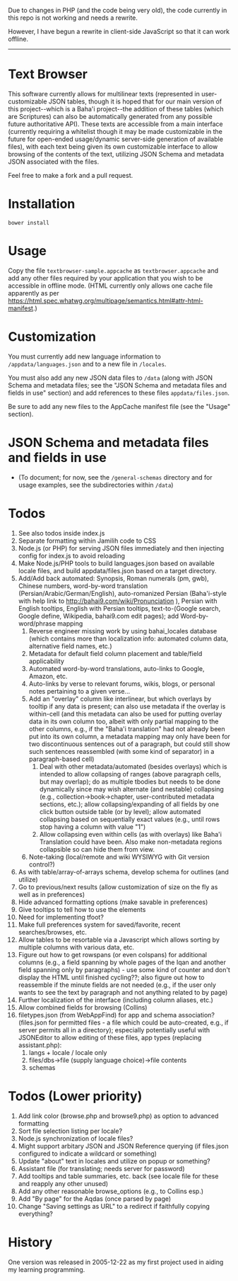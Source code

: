 Due to changes in PHP (and the code being very old), the
code currently in this repo is not working and needs a rewrite.

However, I have begun a rewrite in client-side JavaScript so that
it can work offline.

----

# Text Browser

This software currently allows for multilinear texts (represented in user-customizable JSON tables, though it is hoped that for our main version of this project--which is a Baha'i project--the addition of these tables (which are Scriptures) can also be automatically generated from any possible future authoritative API). These texts are accessible from a main interface (currently requiring a whitelist though it may be made customizable in the future for open-ended usage/dynamic server-side generation of available files), with each text being given its own customizable interface to allow browsing of the contents of the text, utilizing JSON Schema and metadata JSON associated with the files.

Feel free to make a fork and a pull request.

# Installation

`bower install`

# Usage

Copy the file `textbrowser-sample.appcache` as `textbrowser.appcache` and add any other files required by your application that you wish to be accessible in offline mode. (HTML currently only allows one cache file apparently as per <https://html.spec.whatwg.org/multipage/semantics.html#attr-html-manifest>.)

# Customization

You must currently add new language information to `/appdata/languages.json` and to a new file in `/locales`.

You must also add any new JSON data files to `/data` (along with JSON Schema and metadata files; see the "JSON Schema and metadata files and fields in use" section) and add references to these files `appdata/files.json`.

Be sure to add any new files to the AppCache manifest file (see the "Usage" section).

# JSON Schema and metadata files and fields in use

- (To document; for now, see the `/general-schemas` directory and for usage examples, see the subdirectories within `/data`)

# Todos

1. See also todos inside index.js
1. Separate formatting within Jamilih code to CSS
1. Node.js (or PHP) for serving JSON files immediately and then injecting config for index.js to avoid reloading
1. Make Node.js/PHP tools to build languages.json based on available locale files, and build appdata/files.json based on a target directory.
1. Add/Add back automated: Synopsis, Roman numerals (pm, gwb), Chinese numbers, word-by-word translation (Persian/Arabic/German/English), auto-romanized Persian (Baha'i-style with help link to http://bahai9.com/wiki/Pronunciation ), Persian with English tooltips, English with Persian tooltips, text-to-(Google search, Google define, Wikipedia, bahai9.com edit pages); add Word-by-word/phrase mapping
    1. Reverse engineer missing work by using bahai_locales database (which contains more than localization info: automated column data, alternative field names, etc.)
    1. Metadata for default field column placement and table/field applicability
    1. Automated word-by-word translations, auto-links to Google, Amazon, etc.
    1. Auto-links by verse to relevant forums, wikis, blogs, or personal notes pertaining to a given verse...
    1. Add an "overlay" column like interlinear, but which overlays by tooltip if any data is present; can also use metadata if the overlay is within-cell (and this metadata can also be used for putting overlay data in its own column too, albeit with only partial mapping to the other columns, e.g., if the "Baha'i translation" had not already been put into its own column, a metadata mapping may only have been for two discontinuous sentences out of a paragraph, but could still show such sentences reassembled (with some kind of separator) in a paragraph-based cell)
        1. Deal with other metadata/automated (besides overlays) which is intended to allow collapsing of ranges (above paragraph cells, but may overlap); do as multiple tbodies but needs to be done dynamically since may wish alternate (and nestable) collapsing (e.g., collection->book->chapter, user-contributed metadata sections, etc.); allow collapsing/expanding of all fields by one click button outside table (or by level); allow automated collapsing based on sequentially exact values (e.g., until rows stop having a column with value "1")
        1. Allow collapsing even within cells (as with overlays) like Baha'i Translation could have been. Also make non-metadata regions collapsible so can hide them from view.
    1. Note-taking (local/remote and wiki WYSIWYG with Git version control?)
1. As with table/array-of-arrays schema, develop schema for outlines (and utilize)
1. Go to previous/next results (allow customization of size on the fly as well as in preferences)
1. Hide advanced formatting options (make savable in preferences)
1. Give tooltips to tell how to use the elements
1. Need for implementing tfoot?
1. Make full preferences system for saved/favorite, recent searches/browses, etc.
1. Allow tables to be resortable via a Javascript which allows sorting by multiple columns with various data, etc.
1. Figure out how to get rowspans (or even colspans) for additional columns (e.g., a field spanning by whole pages of the Iqan and another field spanning only by paragraphs) - use some kind of counter and don't display the HTML until finished cycling??; also figure out how to reassemble if the minute fields are not needed (e.g., if the user only wants to see the text by paragraph and not anything related to by page)
1. Further localization of the interface (including column aliases, etc.)
1. Allow combined fields for browsing (Collins)
1. filetypes.json (from WebAppFind) for app and schema association? (files.json for permitted files - a file which could be auto-created, e.g., if server permits all in a directory); especially potentially useful with JSONEditor to allow editing of these files, app types (replacing assistant.php):
    1. langs + locale / locale only
    1. files/dbs->file (supply language choice)->file contents
    1. schemas

# Todos (Lower priority)

1. Add link color (browse.php and browse9.php) as option to advanced formatting
1. Sort file selection listing per locale?
1. Node.js synchronization of locale files?
1. Might support arbitary JSON and JSON Reference querying (if files.json configured to indicate a wildcard or something)
1. Update "about" text in locales and utilize on popup or something?
1. Assistant file (for translating; needs server for password)
1. Add tooltips and table summaries, etc. back (see locale file for these and reapply any other unused)
1. Add any other reasonable browse_options (e.g., to Collins esp.)
1. Add "By page" for the Aqdas (once parsed by page)
1. Change "Saving settings as URL" to a redirect if faithfully copying everything?

# History

One version was released in 2005-12-22 as my first project used in aiding my learning programming.
